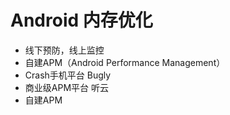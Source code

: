 # Android 内存优化

* 线下预防，线上监控
* 自建APM（Android Performance Management）
* Crash手机平台 Bugly
* 商业级APM平台 听云
* 自建APM